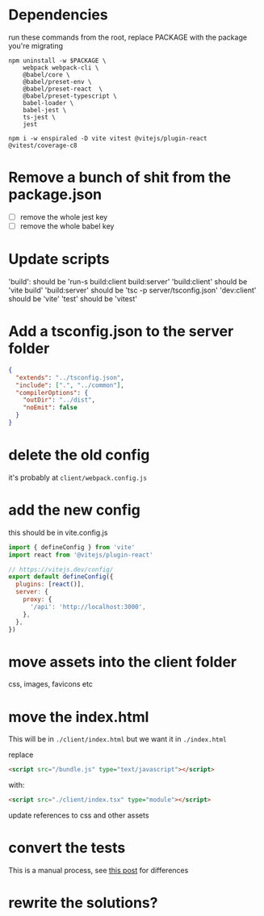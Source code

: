 # Dependencies

run these commands from the root, replace PACKAGE with the package you're migrating

```
npm uninstall -w $PACKAGE \
    webpack webpack-cli \
    @babel/core \
    @babel/preset-env \
    @babel/preset-react  \
    @babel/preset-typescript \
    babel-loader \
    babel-jest \
    ts-jest \
    jest
```

```
npm i -w enspiraled -D vite vitest @vitejs/plugin-react @vitest/coverage-c8
```

# Remove a bunch of shit from the package.json

- [ ] remove the whole jest key
- [ ] remove the whole babel key

# Update scripts

'build': should be 'run-s build:client build:server'
'build:client' should be 'vite build'
'build:server' should be 'tsc -p server/tsconfig.json'
'dev:client' should be 'vite'
'test' should be 'vitest'

# Add a tsconfig.json to the server folder

```json
{
  "extends": "../tsconfig.json",
  "include": [".", "../common"],
  "compilerOptions": {
    "outDir": "../dist",
    "noEmit": false
  }
}
```

# delete the old config

it's probably at `client/webpack.config.js`

# add the new config

this should be in vite.config.js

```js
import { defineConfig } from 'vite'
import react from '@vitejs/plugin-react'

// https://vitejs.dev/config/
export default defineConfig({
  plugins: [react()],
  server: {
    proxy: {
      '/api': 'http://localhost:3000',
    },
  },
})
```

# move assets into the client folder

css, images, favicons etc

# move the index.html

This will be in `./client/index.html` but we want it in
`./index.html`

replace

```html
<script src="/bundle.js" type="text/javascript"></script>
```

with:

```html
<script src="./client/index.tsx" type="module"></script>
```

update references to css and other assets

# convert the tests

This is a manual process, see [this post](https://github.com/enspiral-dev-academy/burying-the-lede/blob/main/posts/22-testing-changes.md) for differences

# rewrite the solutions?
